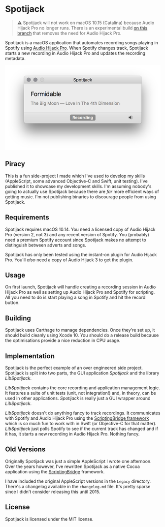 # Spotijack

> ⚠️ Spotijack will not work on macOS 10.15 (Catalina) because Audio Hijack Pro
> no longer runs. There is an experimental build [on this
> branch][recording-experiment-branch] that removes the need for Audio Hijack
> Pro.

[recording-experiment-branch]: https://github.com/alexjohnj/spotijack/tree/exp/recording

Spotijack is a macOS application that automates recording songs playing in
Spotify using [Audio Hijack Pro][audio-hijack-pro]. When Spotify changes track,
Spotijack starts a new recording in Audio Hijack Pro and updates the recording
metadata.

[audio-hijack-pro]: http://rogueamoeba.com/legacy/

![screenshot](scrot.png)

## Piracy

This is a fun side-project I made which I've used to develop my skills
(AppleScript, some advanced Objective-C and Swift, unit testing). I've published
it to showcase my development skills. I'm assuming nobody's going to actually
use Spotijack because there are _far_ more efficient ways of getting music. I'm
not publishing binaries to discourage people from using Spotijack.

## Requirements

Spotijack requires macOS 10.14. You need a licensed copy of Audio Hijack Pro
(version 2, not 3) and any recent version of Spotify. You (probably) need a
premium Spotify account since Spotijack makes no attempt to distinguish between
adverts and songs.

Spotijack has only been tested using the instant-on plugin for Audio Hijack
Pro. You'll _also_ need a copy of Audio Hijack 3 to get the plugin.

## Usage

On first launch, Spotijack will handle creating a recording session in Audio
Hijack Pro as well as setting up Audio Hijack Pro and Spotify for scripting.
All you need to do is start playing a song in Spotify and hit the record button.

## Building

Spotijack uses Carthage to manage dependencies. Once they're set up, it should
build cleanly using Xcode 10. You should do a release build because the
optimisations provide a nice reduction in CPU usage.

## Implementation

Spotijack is the perfect example of an over engineered side project. Spotijack
is split into two parts, the GUI application _Spotijack_ and the library
_LibSpotijack_.

_LibSpotijack_ contains the core recording and application management logic. It
features a suite of unit tests (unit, not integration!) and, in theory, can be
used in other applications. _Spotijack_ is really just a GUI wrapper around
_LibSpotijack_.

_LibSpotijack_ doesn't do anything fancy to track recordings. It communicates
with Spotify and Audio Hijack Pro using the [ScriptingBridge
framework][scriptingbridge-framework-link] which is _so_ much fun to work with
in Swift (or Objective-C for that matter). _LibSpotijack_ just polls Spotify to
see if the current track has changed and if it has, it starts a new recording in
Audio Hijack Pro. Nothing fancy.

[scriptingbridge-framework-link]: https://developer.apple.com/library/mac/documentation/ScriptingAutomation/Reference/ScriptingBridgeFramework/

## Old Versions

Originally Spotijack was just a simple AppleScript I wrote one afternoon. Over
the years however, I've rewritten Spotijack as a native Cocoa application using
the [ScriptingBridge][scriptingbridge-framework-link] framework.

I have included the original AppleScript versions in the `Legacy` directory.
There's a changelog available in the `changelog.md` file. It's pretty sparse
since I didn't consider releasing this until 2015.

## License

Spotijack is licensed under the MIT license.
